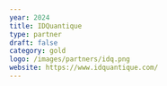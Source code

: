 ```yaml
---
year: 2024
title: IDQuantique
type: partner
draft: false
category: gold
logo: /images/partners/idq.png
website: https://www.idquantique.com/
---
```

